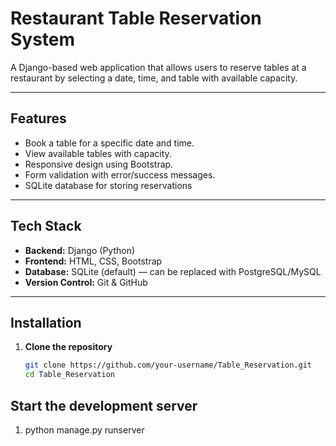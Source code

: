 # Restaurant Table Reservation System

A Django-based web application that allows users to reserve tables at a restaurant by selecting a date, time, and table with available capacity.

---

## Features
- Book a table for a specific date and time.
- View available tables with capacity.
- Responsive design using Bootstrap.
- Form validation with error/success messages.
- SQLite database for storing reservations

---

## Tech Stack
- **Backend:** Django (Python)
- **Frontend:** HTML, CSS, Bootstrap
- **Database:** SQLite (default) — can be replaced with PostgreSQL/MySQL
- **Version Control:** Git & GitHub

---

## Installation

1. **Clone the repository**
   ```bash
   git clone https://github.com/your-username/Table_Reservation.git
   cd Table_Reservation
   
## Start the development server
1. python manage.py runserver
